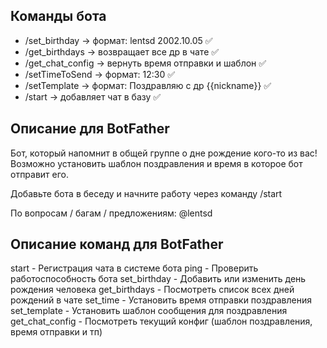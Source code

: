 ## Команды бота
 
 * /set_birthday -> формат: lentsd 2002.10.05 ✅
 * /get_birthdays -> возвращает все др в чате ✅
 * /get_chat_config -> вернуть время отправки и шаблон ✅
 * /setTimeToSend -> формат: 12:30 ✅
 * /setTemplate -> формат: Поздравляю с др {{nickname}} ✅
 * /start -> добавляет чат в базу ✅

## Описание для BotFather

Бот, который напомнит в общей группе о дне рождение кого-то из вас! Возможно установить шаблон поздравления и время в которое бот отправит его.

Добавьте бота в беседу и начните работу через команду /start

По вопросам / багам / предложениям: @lentsd

## Описание команд для BotFather

start - Регистрация чата в системе бота
ping - Проверить работоспособность бота
set_birthday - Добавить или изменить день рождения человека
get_birthdays - Посмотреть список всех дней рождений в чате
set_time - Установить время отправки поздравления
set_template - Установить шаблон сообщения для поздравления
get_chat_config - Посмотреть текущий конфиг (шаблон поздравления, время отправки и тп)
